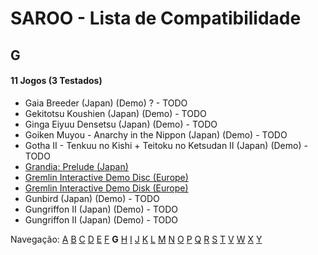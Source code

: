 # SAROO - Lista de Compatibilidade

## G

#### 11 Jogos (3 Testados)

- Gaia Breeder (Japan) (Demo) ? - TODO
- Gekitotsu Koushien (Japan) (Demo) - TODO
- Ginga Eiyuu Densetsu (Japan) (Demo) - TODO
- Goiken Muyou - Anarchy in the Nippon (Japan) (Demo) - TODO
- Gotha II - Tenkuu no Kishi + Teitoku no Ketsudan II (Japan) (Demo) - TODO
- [Grandia: Prelude (Japan)](../../../Regions/Demos/Japan/6106600/01/README.md)
- [Gremlin Interactive Demo Disc (Europe)](../../../Regions/Demos/Europe/T-12313H/01/README.md)
- [Gremlin Interactive Demo Disk (Europe)](../../../Regions/Demos/Europe/T-12301H/01/README.md)
- Gunbird (Japan) (Demo) - TODO
- Gungriffon II (Japan) (Demo) - TODO
- Gungriffon II (Japan) (Demo) - TODO

Navegação:
[A](./A.md) [B](./B.md) [C](./C.md) [D](./D.md) [E](./E.md) [F](./F.md) **G** [H](./H.md) [I](./I.md) [J](./J.md) [K](./K.md) [L](./L.md) [M](./M.md) [N](./N.md) [O](./O.md) [P](./P.md) [Q](./Q.md) [R](./R.md) [S](./S.md) [T](./T.md) [V](./V.md) [W](./W.md) [X](./X.md) [Y](./Y.md)
